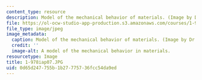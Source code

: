 ```yaml
---
content_type: resource
description: Model of the mechanical behavior of materials. (Image by Dr. Markus Buehler.)
file: https://ol-ocw-studio-app-production.s3.amazonaws.com/courses/1-978-from-nano-to-macro-introduction-to-atomistic-modeling-techniques-january-iap-2007/0d65d247755b1b27775736fcc54da9ed_1-978iap07.JPG
file_type: image/jpeg
image_metadata:
  caption: Model of the mechanical behavior of materials. (Image by Dr. Markus Buehler.)
  credit: ''
  image-alt: A model of the mechanical behavior in materials.
resourcetype: Image
title: 1-978iap07.JPG
uid: 0d65d247-755b-1b27-7757-36fcc54da9ed
---
```

